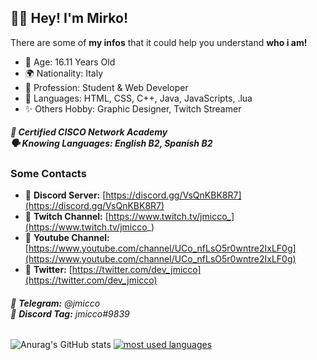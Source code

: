 ## 👋🏼 Hey! I'm Mirko!

There are some of **my infos** that it could help you understand **who i am!**

- 🎂 Age: 16.11 Years Old<br>
- 🌍 Nationality: Italy<br>
- 👀 Profession: Student & Web Developer<br>
- 📃 Languages: HTML, CSS, C++, Java, JavaScripts, .lua<br>
- ✨ Others Hobby: Graphic Designer, Twitch Streamer

##### 📝 Certified CISCO Network Academy <br>🗣️ Knowing Languages: English B2, Spanish B2<br>

### **Some Contacts**
- 🔗 **Discord Server:** [https://discord.gg/VsQnKBK8R7](https://discord.gg/VsQnKBK8R7)
- 🔗 **Twitch Channel:** [https://www.twitch.tv/jmicco_](https://www.twitch.tv/jmicco_)
- 🔗 **Youtube Channel:** [https://www.youtube.com/channel/UCo_nfLsO5r0wntre2IxLF0g](https://www.youtube.com/channel/UCo_nfLsO5r0wntre2IxLF0g)
- 🔗 **Twitter:** [https://twitter.com/dev_jmicco](https://twitter.com/dev_jmicco)

###### 👤 **Telegram:** @jmicco<br>👤 **Discord Tag:** jmicco#9839

![Anurag's GitHub stats](https://github-readme-stats.vercel.app/api?username=jmiccoDev&show_icons=true&theme=dark)
[![most used languages](https://github-readme-stats.vercel.app/api/top-langs/?username=jmiccoDev&layout=compact&show_icons=true&title_color=fff&icon_color=79ff97&text_color=9f9f9f&bg_color=151515&count_private=true&langs_count=6)](https://github.com/jmicco-dev)

